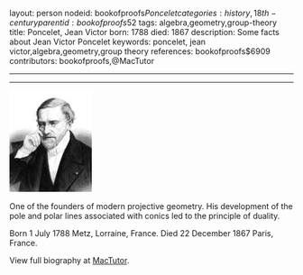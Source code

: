 layout: person
nodeid: bookofproofs$Poncelet
categories: history,18th-century
parentid: bookofproofs$52
tags: algebra,geometry,group-theory
title: Poncelet, Jean Victor
born: 1788
died: 1867
description: Some facts about Jean Victor Poncelet
keywords: poncelet, jean victor,algebra,geometry,group theory
references: bookofproofs$6909
contributors: bookofproofs,@MacTutor

---


---

![Poncelet.jpg](https://github.com/bookofproofs/bookofproofs.github.io/blob/main/_sources/_assets/images/portraits/Poncelet.jpg?raw=true)

One of the founders of modern projective geometry. His development of the pole and polar lines associated with conics led to the principle of duality.

Born 1 July 1788 Metz, Lorraine, France. Died 22 December 1867 Paris, France.


View full biography at [MacTutor](https://mathshistory.st-andrews.ac.uk/Biographies/Poncelet/).